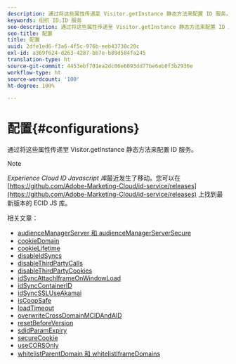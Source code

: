 ```yaml
---
description: 通过将这些属性传递至 Visitor.getInstance 静态方法来配置 ID 服务。
keywords: 组织 ID;ID 服务
seo-description: 通过将这些属性传递至 Visitor.getInstance 静态方法来配置 ID 服务。
seo-title: 配置
title: 配置
uuid: 2dfe1ed6-f3a6-4f5c-976b-eeb43738c20c
exl-id: a369f624-d263-4287-bb7e-b89d584fa245
translation-type: ht
source-git-commit: 4453ebf701ea2dc06e6093dd77be6eb0f3b2936e
workflow-type: ht
source-wordcount: '100'
ht-degree: 100%

---
```


# 配置{#configurations}

通过将这些属性传递至 Visitor.getInstance 静态方法来配置 ID 服务。

>[!NOTE]
>
>*Experience Cloud ID Javascript 库*&#x200B;最近发生了移动。您可以在 [https://github.com/Adobe-Marketing-Cloud/id-service/releases](https://github.com/Adobe-Marketing-Cloud/id-service/releases) 上找到最新版本的 ECID JS 库。

相关文章：

+ [audienceManagerServer 和 audienceManagerServerSecure](subdomain-config.md)
+ [cookieDomain](cookiedomain.md)
+ [cookieLifetime](cookielifetime.md)
+ [disableIdSyncs](disableidsync.md)
+ [disableThirdPartyCalls](disablethirdpartycalls.md)
+ [disableThirdPartyCookies](disable-cookies.md)
+ [idSyncAttachIframeOnWindowLoad](idsyncattachiframeonwindowload.md)
+ [idSyncContainerID](idsyncontainerid.md)
+ [idSyncSSLUseAkamai](idsyncssluseakamai.md)
+ [isCoopSafe](coopsafe.md)
+ [loadTimeout](loadtimeout.md)
+ [overwriteCrossDomainMCIDAndAID](overwrite-visitor-id.md)
+ [resetBeforeVersion ](resetbeforeversion.md)
+ [sdidParamExpiry](sdidparamexpiry.md)
+ [secureCookie](securecookie.md)
+ [useCORSOnly](use-cors-only.md)
+ [whitelistParentDomain 和 whitelistIframeDomains](whitelistdomain.md)
